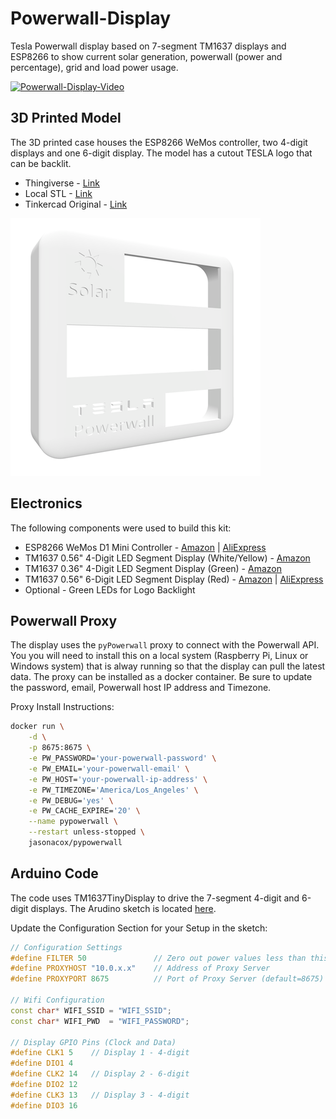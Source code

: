 # Powerwall-Display
Tesla Powerwall display based on 7-segment TM1637 displays and ESP8266 to show current solar generation, powerwall (power and percentage), grid and load power usage. 

[![Powerwall-Display-Video](https://img.youtube.com/vi/8YzZw6ldIqQ/0.jpg)](https://www.youtube.com/watch?v=8YzZw6ldIqQ "Play Video")

## 3D Printed Model
The 3D printed case houses the ESP8266 WeMos controller, two 4-digit displays and one 6-digit display.  The model has a cutout TESLA logo that can be backlit.

* Thingiverse - [Link](https://www.thingiverse.com/thing:5113169)
* Local STL - [Link](TeslaSolarDisplay.stl)
* Tinkercad Original - [Link](https://www.tinkercad.com/things/3FTXlFyVO4z-tesla-solar-display)

![Powerwall-Display-3D.png](Powerwall-Display-3D.png)

## Electronics
The following components were used to build this kit:
* ESP8266 WeMos D1 Mini Controller - [Amazon](https://www.amazon.com/dp/B081PX9YFV/ref=cm_sw_em_r_mt_dp_48GWNB0ZD5XM511K98T9) | [AliExpress](https://www.aliexpress.com/item/1005001636509632.html?spm=a2g0s.9042311.0.0.21a34c4dPgfOzp)
* TM1637 0.56" 4-Digit LED Segment Display (White/Yellow) - [Amazon](https://www.amazon.com/dp/B07MCGDST2/ref=cm_sw_em_r_mt_dp_YD20SFT79CEE5465E9R0?_encoding=UTF8&psc=1) 
* TM1637 0.36" 4-Digit LED Segment Display (Green) - [Amazon](https://www.amazon.com/dp/B01DKISMXK/ref=cm_sw_em_r_mt_dp_17NDHA13Q8GRYH0W5KTG?_encoding=UTF8&psc=1)
* TM1637 0.56" 6-Digit LED Segment Display (Red) - [Amazon](https://www.amazon.com/dp/B08G1RYYTQ/ref=cm_sw_em_r_mt_dp_FHDSB6FT03TFHVS02QKB) | [AliExpress](https://www.aliexpress.com/item/1005002060120661.html?spm=a2g0s.9042311.0.0.21a34c4dPgfOzp)
* Optional - Green LEDs for Logo Backlight

## Powerwall Proxy
The display uses the `pyPowerwall` proxy to connect with the Powerwall API. You you will need to install this on a local system (Raspberry Pi, Linux or Windows system) that is alway running so that the display can pull the latest data. The proxy can be installed as a docker container.  Be sure to update the password, email, Powerwall host IP address and Timezone.

Proxy Install Instructions:

```bash
docker run \
    -d \
    -p 8675:8675 \
    -e PW_PASSWORD='your-powerwall-password' \
    -e PW_EMAIL='your-powerwall-email' \
    -e PW_HOST='your-powerwall-ip-address' \
    -e PW_TIMEZONE='America/Los_Angeles' \
    -e PW_DEBUG='yes' \
    -e PW_CACHE_EXPIRE='20' \
    --name pypowerwall \
    --restart unless-stopped \
    jasonacox/pypowerwall
```

## Arduino Code
The code uses TM1637TinyDisplay to drive the 7-segment 4-digit and 6-digit displays.  The Arudino sketch is located [here](Powerwall-Display/Powerwall-Display.ino).

Update the Configuration Section for your Setup in the sketch:

```c++
// Configuration Settings           
#define FILTER 50               // Zero out power values less than this
#define PROXYHOST "10.0.x.x"    // Address of Proxy Server
#define PROXYPORT 8675          // Port of Proxy Server (default=8675)

// Wifi Configuration 
const char* WIFI_SSID = "WIFI_SSID";
const char* WIFI_PWD  = "WIFI_PASSWORD";

// Display GPIO Pins (Clock and Data)
#define CLK1 5    // Display 1 - 4-digit
#define DIO1 4
#define CLK2 14   // Display 2 - 6-digit
#define DIO2 12
#define CLK3 13   // Display 3 - 4-digit
#define DIO3 16
```

